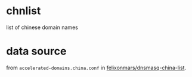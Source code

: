 # chnlist
list of chinese domain names

# data source
from `accelerated-domains.china.conf` in [felixonmars/dnsmasq-china-list](https://github.com/felixonmars/dnsmasq-china-list).

